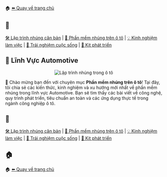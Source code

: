 🏠 [⬅️ Quay về trang chủ](/)

## 🔖
[🛠️ Lập trình nhúng căn bản](/embedded/) | [🚗 Phần mềm nhúng trên ô tô](/automotive/) | [💡 Kinh nghiệm làm việc](/blog/) | [🌱 Trải nghiệm cuộc sống](/blog/) | [🔌 Kit phát triển](/kits/)

## 🚗 Lĩnh Vực Automotive

<p align="center">
  <img src="/automotive/assets/automotive.png" alt="Lập trình nhúng trong ô tô" />
</p>

👋 Chào mừng bạn đến với chuyên mục **Phần mềm nhúng trên ô tô**! Tại đây, tôi chia sẻ các kiến thức, kinh nghiệm và xu hướng mới nhất về phần mềm nhúng trong lĩnh vực Automotive. Bạn sẽ tìm thấy các bài viết về công nghệ, quy trình phát triển, tiêu chuẩn an toàn và các ứng dụng thực tế trong ngành công nghiệp ô tô.


## 🔖
[🛠️ Lập trình nhúng căn bản](/embedded/) | [🚗 Phần mềm nhúng trên ô tô](/automotive/) | [💡 Kinh nghiệm làm việc](/blog/) | [🌱 Trải nghiệm cuộc sống](/blog/) | [🔌 Kit phát triển](/kits/)


## 🏠
🏠 [⬅️ Quay về trang chủ](/)